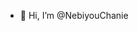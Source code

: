 - 👋 Hi, I’m @NebiyouChanie
<!---
NebiyouChanie/NebiyouChanie is a ✨ special ✨ repository because its `README.md` (this file) appears on your GitHub profile.
You can click the Preview link to take a look at your changes.
--->
